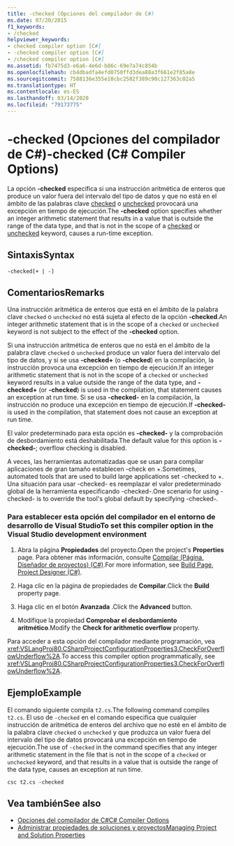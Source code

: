 ```yaml
---
title: -checked (Opciones del compilador de C#)
ms.date: 07/20/2015
f1_keywords:
- /checked
helpviewer_keywords:
- checked compiler option [C#]
- -checked compiler option [C#]
- /checked compiler option [C#]
ms.assetid: fb7475d3-e6a6-4e6d-b86c-69e7a74c854b
ms.openlocfilehash: cb4dbadfa4efd0750ffd3dea88a3f661e2f85a8e
ms.sourcegitcommit: 7588136e355e10cbc2582f389c90c127363c02a5
ms.translationtype: HT
ms.contentlocale: es-ES
ms.lasthandoff: 03/14/2020
ms.locfileid: "79173775"
---
```

# <a name="-checked-c-compiler-options"></a><span data-ttu-id="1e927-102">-checked (Opciones del compilador de C#)</span><span class="sxs-lookup"><span data-stu-id="1e927-102">-checked (C# Compiler Options)</span></span>
<span data-ttu-id="1e927-103">La opción **-checked** especifica si una instrucción aritmética de enteros que produce un valor fuera del intervalo del tipo de datos y que no está en el ámbito de las palabras clave [checked](../keywords/checked.md) o [unchecked](../keywords/unchecked.md) provocará una excepción en tiempo de ejecución.</span><span class="sxs-lookup"><span data-stu-id="1e927-103">The **-checked** option specifies whether an integer arithmetic statement that results in a value that is outside the range of the data type, and that is not in the scope of a [checked](../keywords/checked.md) or [unchecked](../keywords/unchecked.md) keyword, causes a run-time exception.</span></span>  
  
## <a name="syntax"></a><span data-ttu-id="1e927-104">Sintaxis</span><span class="sxs-lookup"><span data-stu-id="1e927-104">Syntax</span></span>  
  
```console  
-checked[+ | -]  
```  
  
## <a name="remarks"></a><span data-ttu-id="1e927-105">Comentarios</span><span class="sxs-lookup"><span data-stu-id="1e927-105">Remarks</span></span>  
 <span data-ttu-id="1e927-106">Una instrucción aritmética de enteros que está en el ámbito de la palabra clave `checked` o `unchecked` no está sujeta al efecto de la opción **-checked**.</span><span class="sxs-lookup"><span data-stu-id="1e927-106">An integer arithmetic statement that is in the scope of a `checked` or `unchecked` keyword is not subject to the effect of the **-checked** option.</span></span>  
  
 <span data-ttu-id="1e927-107">Si una instrucción aritmética de enteros que no está en el ámbito de la palabra clave `checked` o `unchecked` produce un valor fuera del intervalo del tipo de datos, y si se usa **-checked+** (o **-checked**) en la compilación, la instrucción provoca una excepción en tiempo de ejecución.</span><span class="sxs-lookup"><span data-stu-id="1e927-107">If an integer arithmetic statement that is not in the scope of a `checked` or `unchecked` keyword results in a value outside the range of the data type, and **-checked+** (or **-checked**) is used in the compilation, that statement causes an exception at run time.</span></span> <span data-ttu-id="1e927-108">Si se usa **-checked-** en la compilación, la instrucción no produce una excepción en tiempo de ejecución.</span><span class="sxs-lookup"><span data-stu-id="1e927-108">If **-checked-** is used in the compilation, that statement does not cause an exception at run time.</span></span>  
  
 <span data-ttu-id="1e927-109">El valor predeterminado para esta opción es **-checked-** y la comprobación de desbordamiento está deshabilitada.</span><span class="sxs-lookup"><span data-stu-id="1e927-109">The default value for this option is **-checked-**; overflow checking is disabled.</span></span>

 <span data-ttu-id="1e927-110">A veces, las herramientas automatizadas que se usan para compilar aplicaciones de gran tamaño establecen -check en +.</span><span class="sxs-lookup"><span data-stu-id="1e927-110">Sometimes, automated tools that are used to build large applications set -checked to +.</span></span> <span data-ttu-id="1e927-111">Una situación para usar -checked- es reemplazar el valor predeterminado global de la herramienta especificando -checked-.</span><span class="sxs-lookup"><span data-stu-id="1e927-111">One scenario for using -checked- is to override the tool's global default by specifying -checked-.</span></span>

### <a name="to-set-this-compiler-option-in-the-visual-studio-development-environment"></a><span data-ttu-id="1e927-112">Para establecer esta opción del compilador en el entorno de desarrollo de Visual Studio</span><span class="sxs-lookup"><span data-stu-id="1e927-112">To set this compiler option in the Visual Studio development environment</span></span>  
  
1. <span data-ttu-id="1e927-113">Abra la página **Propiedades** del proyecto.</span><span class="sxs-lookup"><span data-stu-id="1e927-113">Open the project's **Properties** page.</span></span> <span data-ttu-id="1e927-114">Para obtener más información, consulte [Compilar (Página, Diseñador de proyectos) (C#)](/visualstudio/ide/reference/build-page-project-designer-csharp).</span><span class="sxs-lookup"><span data-stu-id="1e927-114">For more information, see [Build Page, Project Designer (C#)](/visualstudio/ide/reference/build-page-project-designer-csharp).</span></span>  
  
2. <span data-ttu-id="1e927-115">Haga clic en la página de propiedades de **Compilar**.</span><span class="sxs-lookup"><span data-stu-id="1e927-115">Click the **Build** property page.</span></span>  
  
3. <span data-ttu-id="1e927-116">Haga clic en el botón **Avanzada** .</span><span class="sxs-lookup"><span data-stu-id="1e927-116">Click the **Advanced** button.</span></span>  
  
4. <span data-ttu-id="1e927-117">Modifique la propiedad **Comprobar el desbordamiento aritmético**.</span><span class="sxs-lookup"><span data-stu-id="1e927-117">Modify the **Check for arithmetic overflow** property.</span></span>  
  
 <span data-ttu-id="1e927-118">Para acceder a esta opción del compilador mediante programación, vea <xref:VSLangProj80.CSharpProjectConfigurationProperties3.CheckForOverflowUnderflow%2A>.</span><span class="sxs-lookup"><span data-stu-id="1e927-118">To access this compiler option programmatically, see <xref:VSLangProj80.CSharpProjectConfigurationProperties3.CheckForOverflowUnderflow%2A>.</span></span>  
  
## <a name="example"></a><span data-ttu-id="1e927-119">Ejemplo</span><span class="sxs-lookup"><span data-stu-id="1e927-119">Example</span></span>  
 <span data-ttu-id="1e927-120">El comando siguiente compila `t2.cs`.</span><span class="sxs-lookup"><span data-stu-id="1e927-120">The following command compiles `t2.cs`.</span></span> <span data-ttu-id="1e927-121">El uso de `-checked` en el comando especifica que cualquier instrucción de aritmética de enteros del archivo que no esté en el ámbito de la palabra clave `checked` o `unchecked` y que produzca un valor fuera del intervalo del tipo de datos provocará una excepción en tiempo de ejecución.</span><span class="sxs-lookup"><span data-stu-id="1e927-121">The use of `-checked` in the command specifies that any integer arithmetic statement in the file that is not in the scope of a `checked` or `unchecked` keyword, and that results in a value that is outside the range of the data type, causes an exception at run time.</span></span>  
  
```console  
csc t2.cs -checked  
```  
  
## <a name="see-also"></a><span data-ttu-id="1e927-122">Vea también</span><span class="sxs-lookup"><span data-stu-id="1e927-122">See also</span></span>

- [<span data-ttu-id="1e927-123">Opciones del compilador de C#</span><span class="sxs-lookup"><span data-stu-id="1e927-123">C# Compiler Options</span></span>](./index.md)
- [<span data-ttu-id="1e927-124">Administrar propiedades de soluciones y proyectos</span><span class="sxs-lookup"><span data-stu-id="1e927-124">Managing Project and Solution Properties</span></span>](/visualstudio/ide/managing-project-and-solution-properties)
